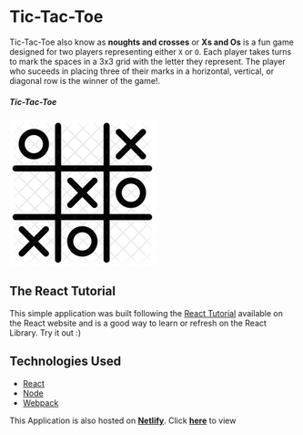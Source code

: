 # Tic-Tac-Toe
Tic-Tac-Toe also know as **noughts and crosses** or **Xs and Os** is a fun game designed for two players representing either `X` or `O`. Each player takes turns to mark the spaces in a 3x3 grid with the letter they represent. The player who suceeds in placing three of their marks in a  horizontal, vertical, or diagonal row is the winner of the game!.

##### Tic-Tac-Toe
![Tic Tac Toe](docs/tic-tac-toe.png?raw=true "Prisma Admin view")

## The React Tutorial
This simple application was built following the [React Tutorial](https://reactjs.org/tutorial/tutorial.html) available on the React website and is a good way to learn or refresh on the React Library. Try it out :)

## Technologies Used
* [React](https://reactjs.org/)
* [Node](https://nodejs.org/)
* [Webpack](https://webpack.js.org/)

This Application is also hosted on **[Netlify](https://www.netlify.com/)**. Click **[here](https://tic-tac-toe-95c24c.netlify.com)** to view 
